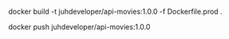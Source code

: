 docker build -t juhdeveloper/api-movies:1.0.0 -f Dockerfile.prod .

docker push juhdeveloper/api-movies:1.0.0 